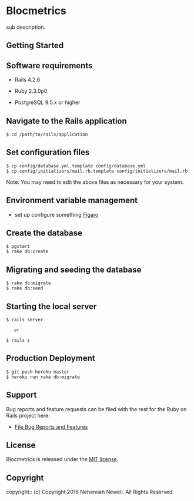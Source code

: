# Blocmetrics

sub description.


## Getting Started

## Software requirements

- Rails 4.2.6

- Ruby 2.3.0p0

- PostgreSQL 9.5.x or higher

## Navigate to the Rails application

```
$ cd /path/to/rails/application
```

## Set configuration files

```
$ cp config/database.yml.template config/database.yml
$ cp config/initializers/mail.rb.template config/initializers/mail.rb
```

Note:  You may need to edit the above files as necessary for your system.

## Environment variable management

- set up configure something [Figaro](https://github.com/laserlemon/figaro)

## Create the database

 ```
 $ pgstart
 $ rake db:create
 ```

## Migrating and seeding the database

```
$ rake db:migrate
$ rake db:seed
```

## Starting the local server

```
$ rails server

   or

$ rails s
```

## Production Deployment

  ```
  $ git push heroku master
  $ heroku run rake db:migrate
  ```

## Support

Bug reports and feature requests can be filed with the rest for the Ruby on Rails project here:

* [File Bug Reports and Features](https://github.com/nehemiahnewell/Blocmetrics/issues)

## License

Blocmetrics is released under the [MIT license](https://mit-license.org).

## Copyright

copyright:: (c) Copyright 2016 Nehemiah Newell. All Rights Reserved.